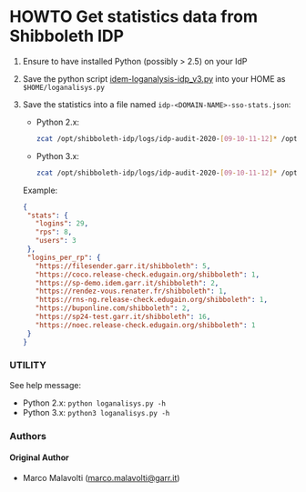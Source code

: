# HOWTO Get statistics data from Shibboleth IDP

1. Ensure to have installed Python (possibly > 2.5) on your IdP

2. Save the python script [idem-loganalysis-idp_v3.py](./idem-loganalysis-idp_v3.py) into your HOME as `$HOME/loganalisys.py`

3. Save the statistics into a file named `idp-<DOMAIN-NAME>-sso-stats.json`:
   * Python 2.x: 
     ```bash
     zcat /opt/shibboleth-idp/logs/idp-audit-2020-[09-10-11-12]* /opt/shibboleth-idp/logs/idp-audit-2021-01-* | python $HOME/loganalisys.py -j - > idp-$(dnsdomainname)-sso-stats.json
     ```
   * Python 3.x:
     ```bash
     zcat /opt/shibboleth-idp/logs/idp-audit-2020-[09-10-11-12]* /opt/shibboleth-idp/logs/idp-audit-2021-01-* | python3 $HOME/loganalisys.py -j - > idp-$(dnsdomainname)-sso-stats.json
     ```
     
   Example:
   ```json
   {
    "stats": {
      "logins": 29,
      "rps": 8,
      "users": 3
    },
    "logins_per_rp": {
      "https://filesender.garr.it/shibboleth": 5,
      "https://coco.release-check.edugain.org/shibboleth": 1,
      "https://sp-demo.idem.garr.it/shibboleth": 2,
      "https://rendez-vous.renater.fr/shibboleth": 1,
      "https://rns-ng.release-check.edugain.org/shibboleth": 1,
      "https://buponline.com/shibboleth": 2,
      "https://sp24-test.garr.it/shibboleth": 16,
      "https://noec.release-check.edugain.org/shibboleth": 1
    }
   }
   ```
   
### UTILITY

See help message:

* Python 2.x: `python loganalisys.py -h`
* Python 3.x: `python3 loganalisys.py -h`

### Authors

#### Original Author

 * Marco Malavolti (marco.malavolti@garr.it)
